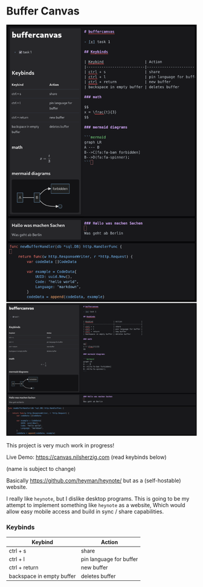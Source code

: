 # Buffer Canvas

![Preview Small](./preview_small.png)
![Preview Big](./preview_big.png)

This project is very much work in progress!

Live Demo: https://canvas.nilsherzig.com (read keybinds below)

(name is subject to change)

Basically https://github.com/heyman/heynote/ but as a (self-hostable) website.

I really like `heynote`, but I dislike desktop programs. This is going to be my attempt to implement something like `heynote` as a website, 
Which would allow easy mobile access and build in sync / share capabilities.

### Keybinds 

| Keybind                   | Action                  |
|---------------------------|-------------------------|
| ctrl + s                  | share                   |
| ctrl + l                  | pin language for buffer |
| ctrl + return             | new buffer              |
| backspace in empty buffer | deletes buffer          |

